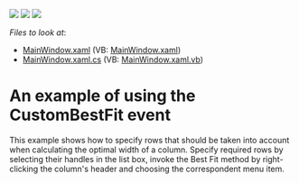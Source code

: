 <!-- default badges list -->
![](https://img.shields.io/endpoint?url=https://codecentral.devexpress.com/api/v1/VersionRange/128647380/21.1.5%2B)
[![](https://img.shields.io/badge/Open_in_DevExpress_Support_Center-FF7200?style=flat-square&logo=DevExpress&logoColor=white)](https://supportcenter.devexpress.com/ticket/details/E3757)
[![](https://img.shields.io/badge/📖_How_to_use_DevExpress_Examples-e9f6fc?style=flat-square)](https://docs.devexpress.com/GeneralInformation/403183)
<!-- default badges end -->
<!-- default file list -->
*Files to look at*:

* [MainWindow.xaml](./CS/MainWindow.xaml) (VB: [MainWindow.xaml](./VB/MainWindow.xaml))
* [MainWindow.xaml.cs](./CS/MainWindow.xaml.cs) (VB: [MainWindow.xaml.vb](./VB/MainWindow.xaml.vb))
<!-- default file list end -->
# An example of using the CustomBestFit event


<p>This example shows how to specify rows that should be taken into account when calculating the optimal width of a column. Specify required rows by selecting their handles in the list box, invoke the Best Fit method by right-clicking the column's header and choosing the correspondent menu item.</p>

<br/>


